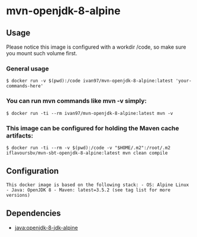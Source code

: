 # mvn-openjdk-8-alpine

## Usage

Please notice this image is configured with a workdir /code, so make sure you mount such volume first.

### General usage

```
$ docker run -v $(pwd):/code ivan97/mvn-openjdk-8-alpine:latest 'your-commands-here'
```

### You can run mvn commands like mvn -v simply:

```
$ docker run -ti --rm ivan97/mvn-openjdk-8-alpine:latest mvn -v
```

### This image can be configured for holding the Maven cache artifacts:

```
$ docker run -ti --rm -v $(pwd):/code -v "$HOME/.m2":/root/.m2 iflavoursbv/mvn-sbt-openjdk-8-alpine:latest mvn clean compile
```

## Configuration

```
This docker image is based on the following stack: - OS: Alpine Linux - Java: OpenJDK 8 - Maven: latest=3.5.2 (see tag list for more versions)
```

## Dependencies

- [java:openjdk-8-jdk-alpine](https://hub.docker.com/r/library/java/tags/openjdk-8-jdk-alpine/)
